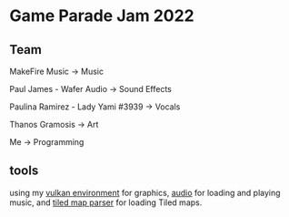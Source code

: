 # Game Parade Jam 2022

## Team


MakeFire Music -> Music

Paul James - Wafer Audio -> Sound Effects

Paulina Ramirez -  Lady Yami #3939 -> Vocals

Thanos Gramosis       -> Art

Me         -> Programming



## tools

using my [vulkan environment](https://github.com/NoamZeise/Vulkan-Environment) for graphics, [audio](https://github.com/NoamZeise/audio) for loading and playing music, and [tiled map parser](https://github.com/NoamZeise/TiledMapParser) for loading Tiled maps.

